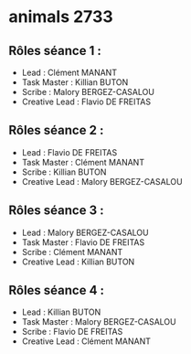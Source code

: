 # animals 2733

## Rôles séance 1 :

- Lead : Clément MANANT
- Task Master : Killian BUTON
- Scribe : Malory BERGEZ-CASALOU
- Creative Lead : Flavio DE FREITAS

## Rôles séance 2 :

- Lead : Flavio DE FREITAS
- Task Master : Clément MANANT
- Scribe : Killian BUTON
- Creative Lead : Malory BERGEZ-CASALOU

## Rôles séance 3 :

- Lead : Malory BERGEZ-CASALOU 
- Task Master : Flavio DE FREITAS
- Scribe : Clément MANANT
- Creative Lead : Killian BUTON

## Rôles séance 4 :

- Lead : Killian BUTON
- Task Master : Malory BERGEZ-CASALOU 
- Scribe : Flavio DE FREITAS
- Creative Lead : Clément MANANT
